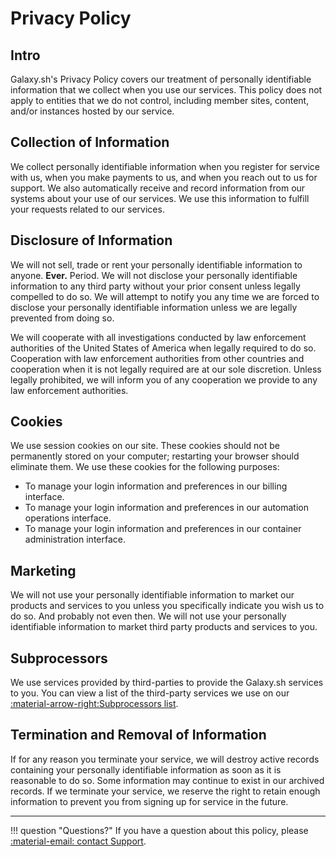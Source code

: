 # Privacy Policy

## Intro
Galaxy.sh's Privacy Policy covers our treatment of personally identifiable information that we collect when you use our services. This policy does not apply to entities that we do not control, including member sites, content, and/or instances hosted by our service.

## Collection of Information
We collect personally identifiable information when you register for service with us, when you make payments to us, and when you reach out to us for support. We also automatically receive and record information from our systems about your use of our services. We use this information to fulfill your requests related to our services.

## Disclosure of Information
We will not sell, trade or rent your personally identifiable information to anyone. **Ever.** Period. We will not disclose your personally identifiable information to any third party without your prior consent unless legally compelled to do so. We will attempt to notify you any time we are forced to disclose your personally identifiable information unless we are legally prevented from doing so.

We will cooperate with all investigations conducted by law enforcement authorities of the United States of America when legally required to do so. Cooperation with law enforcement authorities from other countries and cooperation when it is not legally required are at our sole discretion. Unless legally prohibited, we will inform you of any cooperation we provide to any law enforcement authorities.

## Cookies
We use session cookies on our site. These cookies should not be permanently stored on your computer; restarting your browser should eliminate them. We use these cookies for the following purposes:

-   To manage your login information and preferences in our billing interface.
-   To manage your login information and preferences in our automation operations interface.
-   To manage your login information and preferences in our container administration interface.
   
## Marketing
We will not use your personally identifiable information to market our products and services to you unless you specifically indicate you wish us to do so. And probably not even then. We will not use your personally identifiable information to market third party products and services to you.

## Subprocessors
We use services provided by third-parties to provide the Galaxy.sh services to you. You can view a list of the third-party services we use on our [:material-arrow-right:Subprocessors list](subprocessors.md).

## Termination and Removal of Information
If for any reason you terminate your service, we will destroy active records containing your personally identifiable information as soon as it is reasonable to do so. Some information may continue to exist in our archived records. If we terminate your service, we reserve the right to retain enough information to prevent you from signing up for service in the future.

---
!!! question "Questions?"
    If you have a question about this policy, please [:material-email: contact Support](../contact/contact-support.md).